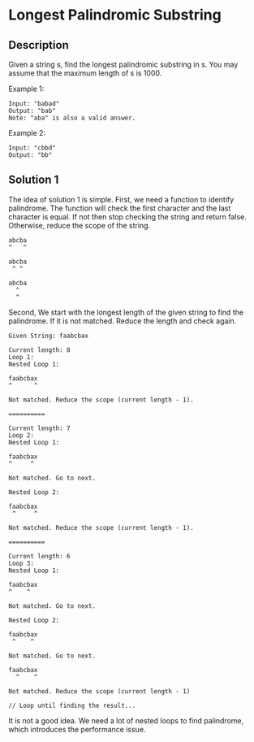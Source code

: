 # Longest Palindromic Substring

## Description

Given a string s, find the longest palindromic substring in s. You may assume that the maximum length of s is 1000.

Example 1:

```
Input: "babad"
Output: "bab"
Note: "aba" is also a valid answer.
```

Example 2:

```
Input: "cbbd"
Output: "bb"
```

## Solution 1

The idea of solution 1 is simple. First, we need a function to identify palindrome. The function will check the first character and the last character is equal. If not then stop checking the string and return false. Otherwise, reduce the scope of the string.

```
abcba
^   ^

abcba
 ^ ^

abcba
  ^
  ^
```

Second, We start with the longest length of the given string to find the palindrome. If it is not matched. Reduce the length and check again.

```
Given String: faabcbax

Current length: 8
Loop 1:
Nested Loop 1:

faabcbax
^      ^

Not matched. Reduce the scope (current length - 1).

==========

Current length: 7
Loop 2:
Nested Loop 1:

faabcbax
^     ^

Not matched. Go to next.

Nested Loop 2:

faabcbax
 ^     ^

Not matched. Reduce the scope (current length - 1).

==========

Current length: 6
Loop 3:
Nested Loop 1:

faabcbax
^    ^

Not matched. Go to next.

Nested Loop 2:

faabcbax
 ^    ^

Not matched. Go to next.

faabcbax
  ^    ^

Not matched. Reduce the scope (current length - 1)

// Loop until finding the result...

```

It is not a good idea. We need a lot of nested loops to find palindrome, which introduces the performance issue.
